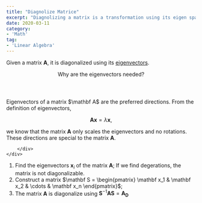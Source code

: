 ```yaml
---
title: "Diagnolize Matrice"
excerpt: "Diagnolizing a matrix is a transformation using its eigen space."
date: 2020-03-11
category:
- 'Math'
tag:
- 'Linear Algebra'
---
```



Given a matrix $\mathbf A$, it is diagonalized using its [eigenvectors](../eigendecomposition).

<div class="card">
	<header class="card-header">
		<p class="card-header-title card-toggle">Why are the eigenvectors needed?</p>
	</header>
	<div class="card-content is-hidden">
		<div class="content">
Eigenvectors of a matrix $\mathbf A$ are the preferred directions. From the definition of eigenvectors,

$$
\mathbf A \mathbf x = \lambda \mathbf x,
$$

we know that the matrix $\mathbf A$ only scales the eigenvectors and no rotations. These directions are special to the matrix $\mathbf A$.

		</div>
	</div>
</div>


1. Find the eigenvectors $\mathbf x_i$ of the matrix $\mathbf A$; If we find degerations, the matrix is not diagonalizable.
2. Construct a matrix $\mathbf S = \begin{pmatrix} \mathbf x_1 & \mathbf x_2 & \cdots & \mathbf x_n \end{pmatrix}$;
3. The matrix $\mathbf A$ is diagonalize using $\mathbf S^{-1} \mathbf A \mathbf S = \mathbf {A_D}$